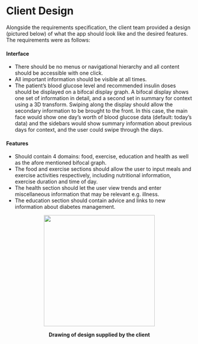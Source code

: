 # Client Design

Alongside the requirements specification, the client team provided a design (pictured below) of what the app should look like and the desired features. The requirements were as follows:

#### Interface
* There should be no menus or navigational hierarchy and all content should be accessible with one click.
* All important information should be visible at all times.
* The patient’s blood glucose level and recommended insulin doses should be displayed on a bifocal display graph. A bifocal display shows one set of information in detail, and a second set in summary for context using a 3D transform. Swiping along the display should allow the secondary information to be brought to the front. In this case, the main face would show one day’s worth of blood glucose data (default: today’s data) and the sidebars would show summary information about previous days for context, and the user could swipe through the days.

#### Features
* Should contain 4 domains: food, exercise, education and health as well as the afore mentioned bifocal graph. 
* The food and exercise sections should allow the user to input meals and exercise activities respectively, including nutritional information, exercise duration and time of day.
* The health section should let the user view trends and enter miscellaneous information that may be relevant e.g. illness.
* The education section should contain advice and links to new information about diabetes management.

<p align="center">
	<img src="https://raw.githubusercontent.com/danwells96/ARISES/master/DocFiles/img/client%20design.png" width="300"/>
</p>
<p align="center">
	<b>Drawing of design supplied by the client</b>
</p>
